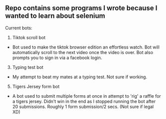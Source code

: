 ## Repo contains some programs I wrote because I wanted to learn about selenium
Current bots:
1) Tiktok scroll bot
- Bot used to make the tiktok browser edition an effortless watch. Bot will automatically scroll to the next video once the video is over. Bot also prompts you to sign in via a facebook login.
3) Typing test bot
- My attempt to beat my mates at a typing test. Not sure if working.
5) Tigers Jersey form bot
- A bot used to submit multiple forms at once in attempt to 'rig' a raffle for a tigers jersey. Didn't win in the end as I stopped running the bot after 20 submissions. Roughly 1 form submission/2 secs. (Not sure if legal XD)
